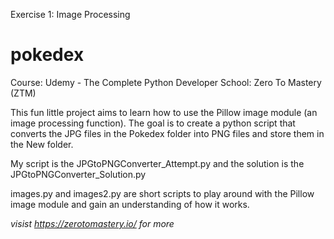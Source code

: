 Exercise 1: Image Processing
# pokedex

Course: Udemy - The Complete Python Developer
School: Zero To Mastery (ZTM)

This fun little project aims to learn how to use the Pillow image module (an image processing function). The goal is to create a python script that converts the JPG files in the Pokedex folder into PNG files and store them in the New folder.

My script is the JPGtoPNGConverter_Attempt.py and the solution is the JPGtoPNGConverter_Solution.py

images.py and images2.py are short scripts to play around with the Pillow image module and gain an understanding of how it works.

*visist https://zerotomastery.io/ for more*

